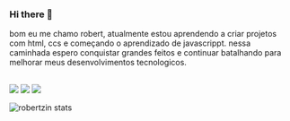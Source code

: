 ### Hi there 👋
 
 bom eu me chamo robert, atualmente estou aprendendo a criar projetos com html, ccs e começando o aprendizado de javascrippt.
 nessa caminhada espero conquistar grandes feitos e continuar batalhando para melhorar meus desenvolvimentos tecnologicos.
 <br>
 <br>
 
   <img src= "https://img.shields.io/badge/HTML5-E34F26?style=for-the-badge&logo=html5&logoColor=white"/>
   <img src= "https://img.shields.io/badge/CSS3-1572B6?style=for-the-badge&logo=css3&logoColor=white"/>
   <img src= "https://img.shields.io/badge/JavaScript-F7DF1E?style=for-the-badge&logo=javascript&logoColor=black"/>
   
   ![robertzin stats](https://github-readme-stats.vercel.app/api?username=robertferrei&show_icons=true&theme=radical)
